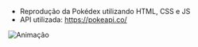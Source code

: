 * Reprodução da Pokédex utilizando HTML, CSS e JS
* API utilizada: https://pokeapi.co/


![Animação](https://user-images.githubusercontent.com/83989931/203810010-352f54b4-5e5a-400c-925b-33e4a407ab87.gif)
